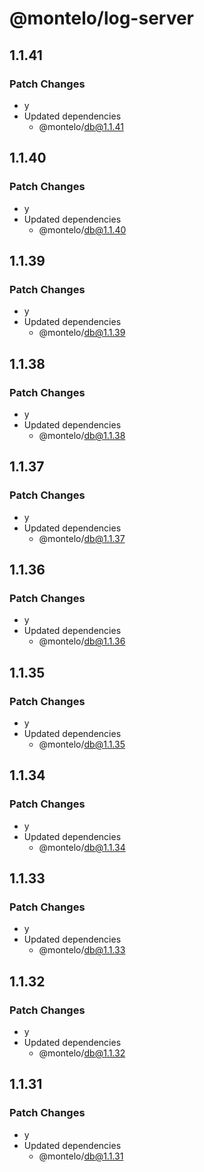 # @montelo/log-server

## 1.1.41

### Patch Changes

- y
- Updated dependencies
  - @montelo/db@1.1.41

## 1.1.40

### Patch Changes

- y
- Updated dependencies
  - @montelo/db@1.1.40

## 1.1.39

### Patch Changes

- y
- Updated dependencies
  - @montelo/db@1.1.39

## 1.1.38

### Patch Changes

- y
- Updated dependencies
  - @montelo/db@1.1.38

## 1.1.37

### Patch Changes

- y
- Updated dependencies
  - @montelo/db@1.1.37

## 1.1.36

### Patch Changes

- y
- Updated dependencies
  - @montelo/db@1.1.36

## 1.1.35

### Patch Changes

- y
- Updated dependencies
  - @montelo/db@1.1.35

## 1.1.34

### Patch Changes

- y
- Updated dependencies
  - @montelo/db@1.1.34

## 1.1.33

### Patch Changes

- y
- Updated dependencies
  - @montelo/db@1.1.33

## 1.1.32

### Patch Changes

- y
- Updated dependencies
  - @montelo/db@1.1.32

## 1.1.31

### Patch Changes

- y
- Updated dependencies
  - @montelo/db@1.1.31
